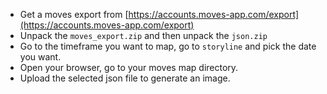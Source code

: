 * Get a moves export from [https://accounts.moves-app.com/export](https://accounts.moves-app.com/export)
* Unpack the `moves_export.zip` and then unpack the `json.zip`
* Go to the timeframe you want to map, go to `storyline` and pick the date you want.
* Open your browser, go to your moves map directory.
* Upload the selected json file to generate an image.